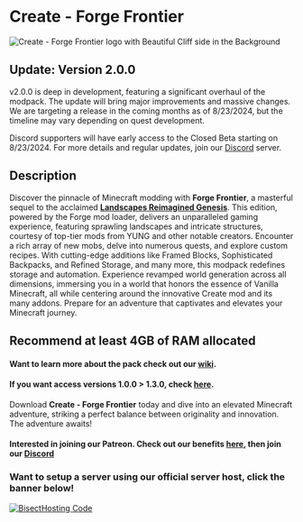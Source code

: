 # Create - Forge Frontier
![Create - Forge Frontier logo with Beautiful Cliff side in the Background](https://raw.githubusercontent.com/M0nkeyPr0grammer/Create-Forge-Frontier/main/CreateForgeFrontier_BannerImage.png)
## Update: Version 2.0.0
v2.0.0 is deep in development, featuring a significant overhaul of the modpack. The update will bring major improvements and massive changes. We are targeting a release in the coming months as of 8/23/2024, but the timeline may vary depending on quest development.

Discord supporters will have early access to the Closed Beta starting on 8/23/2024. For more details and regular updates, join our [Discord](https://discord.gg/quenZthXgy) server.
## Description
Discover the pinnacle of Minecraft modding with **Forge Frontier**, 
a masterful sequel to the acclaimed [**Landscapes Reimagined Genesis**](https://modrinth.com/modpack/landscapes-reimagined-genesis). This edition, powered
by the Forge mod loader, delivers an unparalleled gaming experience, featuring sprawling
landscapes and intricate structures, courtesy of top-tier mods from YUNG and other notable
creators. Encounter a rich array of new mobs, delve into numerous quests, and explore custom
recipes. With cutting-edge additions like Framed Blocks, Sophisticated Backpacks, and 
Refined Storage, and many more, this modpack redefines storage and automation. Experience revamped world 
generation across all dimensions, immersing you in a world that honors the essence of Vanilla 
Minecraft, all while centering around the innovative Create mod and its many addons. Prepare for an adventure that 
captivates and elevates your Minecraft journey.

## __Recommend at least 4GB of RAM allocated__

#### Want to learn more about the pack check out our [wiki](https://landscapesreimagined.wiki.gg).
#### If you want access versions 1.0.0 > 1.3.0, check [here](https://modrinth.com/modpack/landscapes-reimagined-forge-frontier). 

Download **Create - Forge Frontier** today and dive into an elevated Minecraft adventure, striking a perfect balance between originality and innovation. The adventure awaits!
#### **Interested in joining our Patreon. Check out our benefits [here](https://discord.com/servers/landscapes-reimagined-1097668922737696919), then join our [Discord](https://discord.gg/quenZthXgy)**

### Want to setup a server using our official server host, click the banner below!
[![BisectHosting Code](https://raw.githubusercontent.com/M0nkeyPr0grammer/Landscapes-Reimagined/main/BH_Landscape_Reimagined.png)](https://bisecthosting.com/M0nkeyPr0grammer?r=curseforge)
